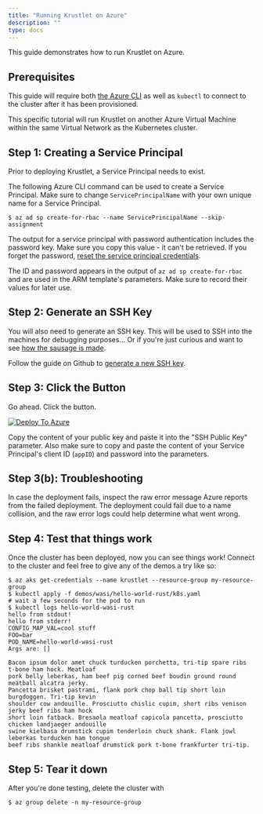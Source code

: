 ```yaml
---
title: "Running Krustlet on Azure"
description: ""
type: docs
---
```


This guide demonstrates how to run Krustlet on Azure.

## Prerequisites

This guide will require both [the Azure
CLI](https://docs.microsoft.com/en-us/cli/azure/install-azure-cli) as well as
`kubectl` to connect to the cluster after it has been provisioned.

This specific tutorial will run Krustlet on another Azure Virtual Machine within
the same Virtual Network as the Kubernetes cluster.

## Step 1: Creating a Service Principal

Prior to deploying Krustlet, a Service Principal needs to exist.

The following Azure CLI command can be used to create a Service Principal. Make
sure to change `ServicePrincipalName` with your own unique name for a Service
Principal.

```shell
$ az ad sp create-for-rbac --name ServicePrincipalName --skip-assignment
```

The output for a service principal with password authentication includes the
password key. Make sure you copy this value - it can't be retrieved. If you
forget the password, [reset the service principal
credentials](https://docs.microsoft.com/en-us/cli/azure/create-an-azure-service-principal-azure-cli#reset-credentials).

The ID and password appears in the output of `az ad sp create-for-rbac` and are
used in the ARM template's parameters. Make sure to record their values for
later use.

## Step 2: Generate an SSH Key

You will also need to generate an SSH key. This will be used to SSH into the
machines for debugging purposes... Or if you're just curious and want to see
[how the sausage is
made](https://en.wiktionary.org/wiki/how_the_sausage_gets_made).

Follow the guide on Github to [generate a new SSH
key](https://docs.github.com/en/free-pro-team@latest/github/authenticating-to-github/generating-a-new-ssh-key-and-adding-it-to-the-ssh-agent).

## Step 3: Click the Button

Go ahead. Click the button.

[![Deploy To
Azure](https://aka.ms/deploytoazurebutton)](https://portal.azure.com/#create/Microsoft.Template/uri/https%3A%2F%2Fraw.githubusercontent.com%2Fdeislabs%2Fkrustlet%2Fmaster%2Fcontrib%2Fazure%2Fazuredeploy.json)

Copy the content of your public key and paste it into the "SSH Public Key"
parameter. Also make sure to copy and paste the content of your Service
Principal's client ID (`appID`) and password into the parameters.

## Step 3(b): Troubleshooting

In case the deployment fails, inspect the raw error message Azure reports from
the failed deployment. The deployment could fail due to a name collision, and
the raw error logs could help determine what went wrong.

## Step 4: Test that things work

Once the cluster has been deployed, now you can see things work! Connect to the
cluster and feel free to give any of the demos a try like so:

```shell
$ az aks get-credentials --name krustlet --resource-group my-resource-group
$ kubectl apply -f demos/wasi/hello-world-rust/k8s.yaml
# wait a few seconds for the pod to run
$ kubectl logs hello-world-wasi-rust
hello from stdout!
hello from stderr!
CONFIG_MAP_VAL=cool stuff
FOO=bar
POD_NAME=hello-world-wasi-rust
Args are: []

Bacon ipsum dolor amet chuck turducken porchetta, tri-tip spare ribs t-bone ham hock. Meatloaf
pork belly leberkas, ham beef pig corned beef boudin ground round meatball alcatra jerky.
Pancetta brisket pastrami, flank pork chop ball tip short loin burgdoggen. Tri-tip kevin
shoulder cow andouille. Prosciutto chislic cupim, short ribs venison jerky beef ribs ham hock
short loin fatback. Bresaola meatloaf capicola pancetta, prosciutto chicken landjaeger andouille
swine kielbasa drumstick cupim tenderloin chuck shank. Flank jowl leberkas turducken ham tongue
beef ribs shankle meatloaf drumstick pork t-bone frankfurter tri-tip.
```

## Step 5: Tear it down

After you're done testing, delete the cluster with

```console
$ az group delete -n my-resource-group
```

